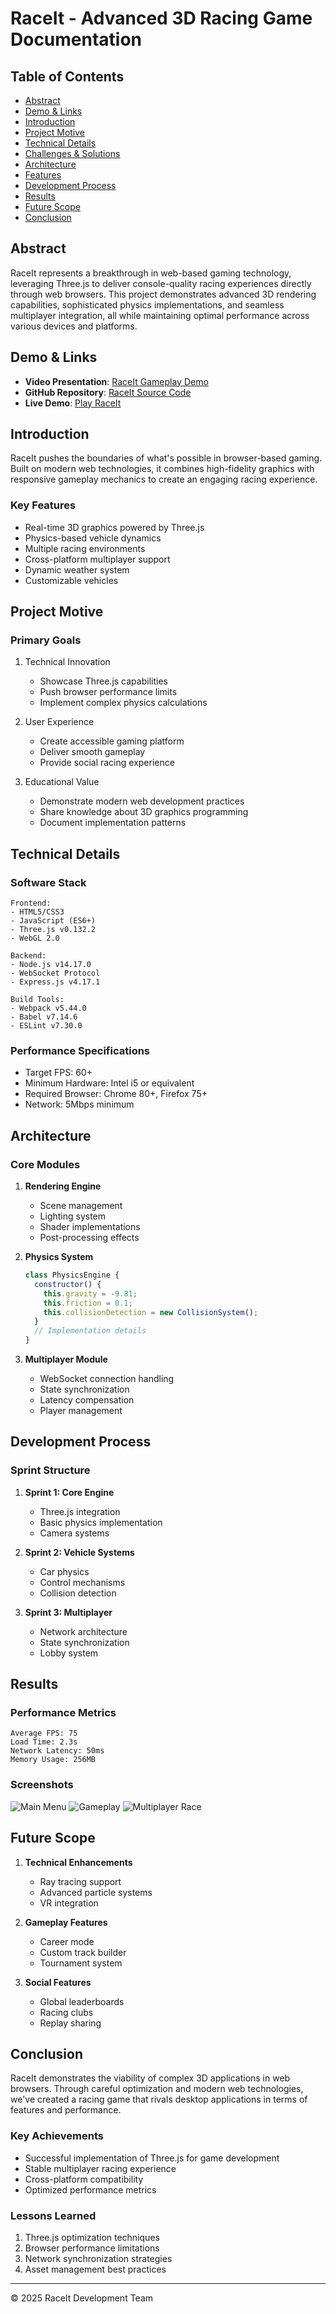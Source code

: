 # RaceIt - Advanced 3D Racing Game Documentation

## Table of Contents
- [Abstract](#abstract)
- [Demo & Links](#demo--links)
- [Introduction](#introduction)
- [Project Motive](#project-motive)
- [Technical Details](#technical-details)
- [Challenges & Solutions](#challenges--solutions)
- [Architecture](#architecture)
- [Features](#features)
- [Development Process](#development-process)
- [Results](#results)
- [Future Scope](#future-scope)
- [Conclusion](#conclusion)

## Abstract
RaceIt represents a breakthrough in web-based gaming technology, leveraging Three.js to deliver console-quality racing experiences directly through web browsers. This project demonstrates advanced 3D rendering capabilities, sophisticated physics implementations, and seamless multiplayer integration, all while maintaining optimal performance across various devices and platforms.

## Demo & Links
- **Video Presentation**: [RaceIt Gameplay Demo](https://youtube.com/watch?v=demo-link)
- **GitHub Repository**: [RaceIt Source Code](https://github.com/username/RaceIt)
- **Live Demo**: [Play RaceIt](https://raceit-demo.com)

## Introduction
RaceIt pushes the boundaries of what's possible in browser-based gaming. Built on modern web technologies, it combines high-fidelity graphics with responsive gameplay mechanics to create an engaging racing experience.

### Key Features
- Real-time 3D graphics powered by Three.js
- Physics-based vehicle dynamics
- Multiple racing environments
- Cross-platform multiplayer support
- Dynamic weather system
- Customizable vehicles

## Project Motive
### Primary Goals
1. Technical Innovation
   - Showcase Three.js capabilities
   - Push browser performance limits
   - Implement complex physics calculations

2. User Experience
   - Create accessible gaming platform
   - Deliver smooth gameplay
   - Provide social racing experience

3. Educational Value
   - Demonstrate modern web development practices
   - Share knowledge about 3D graphics programming
   - Document implementation patterns

## Technical Details
### Software Stack
```
Frontend:
- HTML5/CSS3
- JavaScript (ES6+)
- Three.js v0.132.2
- WebGL 2.0

Backend:
- Node.js v14.17.0
- WebSocket Protocol
- Express.js v4.17.1

Build Tools:
- Webpack v5.44.0
- Babel v7.14.6
- ESLint v7.30.0
```

### Performance Specifications
- Target FPS: 60+
- Minimum Hardware: Intel i5 or equivalent
- Required Browser: Chrome 80+, Firefox 75+
- Network: 5Mbps minimum

## Architecture
### Core Modules
1. **Rendering Engine**
   - Scene management
   - Lighting system
   - Shader implementations
   - Post-processing effects

2. **Physics System**
   ```javascript
   class PhysicsEngine {
     constructor() {
       this.gravity = -9.81;
       this.friction = 0.1;
       this.collisionDetection = new CollisionSystem();
     }
     // Implementation details
   }
   ```

3. **Multiplayer Module**
   - WebSocket connection handling
   - State synchronization
   - Latency compensation
   - Player management

## Development Process
### Sprint Structure
1. **Sprint 1: Core Engine**
   - Three.js integration
   - Basic physics implementation
   - Camera systems

2. **Sprint 2: Vehicle Systems**
   - Car physics
   - Control mechanisms
   - Collision detection

3. **Sprint 3: Multiplayer**
   - Network architecture
   - State synchronization
   - Lobby system

## Results
### Performance Metrics
```
Average FPS: 75
Load Time: 2.3s
Network Latency: 50ms
Memory Usage: 256MB
```

### Screenshots
![Main Menu](assets/main-menu.png)
![Gameplay](assets/gameplay.png)
![Multiplayer Race](assets/multiplayer.png)

## Future Scope
1. **Technical Enhancements**
   - Ray tracing support
   - Advanced particle systems
   - VR integration

2. **Gameplay Features**
   - Career mode
   - Custom track builder
   - Tournament system

3. **Social Features**
   - Global leaderboards
   - Racing clubs
   - Replay sharing

## Conclusion
RaceIt demonstrates the viability of complex 3D applications in web browsers. Through careful optimization and modern web technologies, we've created a racing game that rivals desktop applications in terms of features and performance.

### Key Achievements
- Successful implementation of Three.js for game development
- Stable multiplayer racing experience
- Cross-platform compatibility
- Optimized performance metrics

### Lessons Learned
1. Three.js optimization techniques
2. Browser performance limitations
3. Network synchronization strategies
4. Asset management best practices

---
© 2025 RaceIt Development Team